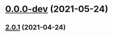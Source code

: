 # [0.0.0-dev](https://github.com/AlexRogalskiy/github-action-node-dependency/compare/v2.0.1...v0.0.0-dev) (2021-05-24)



## [2.0.1](https://github.com/AlexRogalskiy/github-action-node-dependency/compare/2.0.1...v2.0.1) (2021-04-24)



